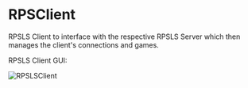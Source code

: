 # RPSClient
RPSLS Client to interface with the respective RPSLS Server which then manages the client's connections and games.

RPSLS Client GUI:

![RPSLSClient](https://user-images.githubusercontent.com/57767609/122618789-97f24780-d054-11eb-81ab-a6589edb6c4b.png)
